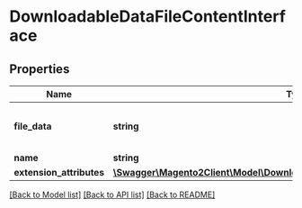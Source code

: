 # DownloadableDataFileContentInterface

## Properties
Name | Type | Description | Notes
------------ | ------------- | ------------- | -------------
**file_data** | **string** | Data (base64 encoded content) | 
**name** | **string** | File name | 
**extension_attributes** | [**\Swagger\Magento2Client\Model\DownloadableDataFileContentExtensionInterface**](DownloadableDataFileContentExtensionInterface.md) |  | [optional] 

[[Back to Model list]](../README.md#documentation-for-models) [[Back to API list]](../README.md#documentation-for-api-endpoints) [[Back to README]](../README.md)


